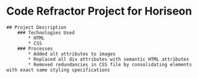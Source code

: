 # Code Refractor Project for Horiseon
    ## Project Description
        ### Technologies Used
            * HTML
            * CSS
        ### Processes
            * Added alt attributes to images
            * Replaced all div attributes with semantic HTML attributes
            * Removed redundancies in CSS file by consolidating elements with exact same styling specifications
            

        
